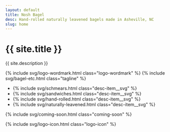 ```yaml
---
layout: default
title: Nosh Bagel
desc: Hand-rolled naturally leavened bagels made in Asheville, NC
slug: home
---
```


<h1 class="visually-hidden">{{ site.title }}</h1>
<p class="visually-hidden">{{ site.description }}</p>

{% include svg/logo-wordmark.html class="logo-wordmark" %}
{% include svg/bagel-etc.html class="tagline" %}

<ul class="desc">
	<li class="desc-item">{% include svg/schmears.html class="desc-item__svg" %}</li>
	<li class="desc-item">{% include svg/sandwiches.html class="desc-item__svg" %}</li>
	<li class="desc-item">{% include svg/hand-rolled.html class="desc-item__svg" %}</li>
	<li class="desc-item">{% include svg/naturally-leavened.html class="desc-item__svg" %}</li>
</ul>

{% include svg/coming-soon.html class="coming-soon" %}

{% include svg/logo-icon.html class="logo-icon" %}
